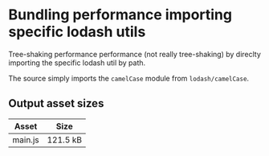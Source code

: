 # Bundling performance importing specific lodash utils

Tree-shaking performance performance (not really tree-shaking) by direclty importing the specific lodash util by path.

The source simply imports the `camelCase` module from `lodash/camelCase`.

## Output asset sizes
<!-- asset-sizes:start -->
| Asset | Size |
| - | - |
| main.js | 121.5 kB |
<!-- asset-sizes:end -->

